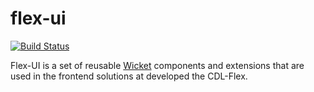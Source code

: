 flex-ui
=======

[![Build Status](https://travis-ci.org/flex-oss/flex-ui.png?branch=master)](https://travis-ci.org/flex-oss/flex-ui)

Flex-UI is a set of reusable [Wicket](http://wicket.apache.org/) components and extensions that are used in the
frontend solutions at developed the CDL-Flex.
